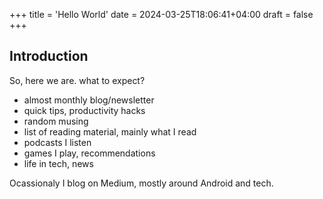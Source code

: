 +++
title = 'Hello World'
date = 2024-03-25T18:06:41+04:00
draft = false
+++

## Introduction
So, here we are. what to expect?

- almost monthly blog/newsletter
- quick tips, productivity hacks
- random musing
- list of reading material, mainly what I read
- podcasts I listen
- games I play, recommendations
- life in tech, news

Ocassionaly I blog on Medium, mostly around Android and tech.